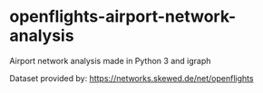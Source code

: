 # openflights-airport-network-analysis

Airport network analysis made in Python 3 and igraph 

Dataset provided by: https://networks.skewed.de/net/openflights
